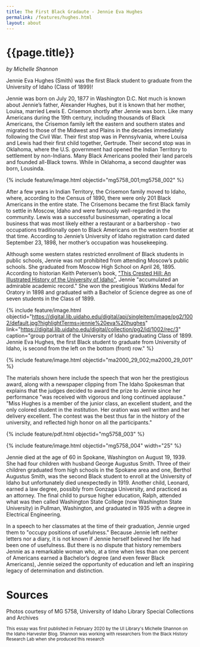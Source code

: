 ```yaml
---
title: The First Black Gradaute - Jennie Eva Hughes
permalink: /features/hughes.html
layout: about
---
```


# {{page.title}}

*by Michelle Shannon*

Jennie Eva Hughes (Smith) was the first Black student to graduate from the University of Idaho (Class of 1899)!

Jennie was born on July 20, 1877 in Washington D.C. Not much  is known about Jennie’s father, Alexander Hughes, but it is known that her mother, Louisa, married Lewis E. Crisemon shortly after Jennie was born. Like many Americans during the 19th century, including thousands of Black Americans, the Crisemon family left the eastern and southern states and migrated to those of the Midwest and Plains in the decades immediately following the Civil War. Their first stop was in Pennsylvania, where Louisa and Lewis had their first child together, Gertrude. Their second stop was in Oklahoma, where the U.S. government had opened the Indian Territory to settlement by non-Indians. Many Black Americans pooled their land parcels and founded all-Black towns. While in Oklahoma, a second daughter was born, Lousinda. 

{% include feature/image.html objectid="mg5758_001;mg5758_002" %}

After a few years in Indian Territory, the Crisemon family moved to Idaho, where, according to the Census of 1890, there were only 201 Black Americans in the entire state. The Crisemons became the first Black family to settle in Moscow, Idaho and were famously well-regarded in the community. Lewis was a successful businessman, operating a local business that was most likely either a restaurant or a barbershop - two occupations traditionally open to Black Americans on the western frontier at that time. According to Jennie’s University of Idaho registration card dated September 23, 1898, her mother’s occupation was housekeeping.

Although some western states restricted enrollment of Black students in public schools, Jennie was not prohibited from attending Moscow’s public schools. She graduated from Moscow High School on April 26, 1895. According to historian Keith Petersen’s book, ["This Crested Hill: An Illustrated History of the University of Idaho"](https://alliance-primo.hosted.exlibrisgroup.com/primo-explore/fulldisplay?docid=CP71161949450001451&context=L&vid=UID&lang=en_US&search_scope=everything&adaptor=Local%20Search%20Engine&tab=default_tab&query=any,contains,this%20crested%20hill&sortby=rank), Jennie "accumulated an admirable academic record." She won the prestigious Watkins Medal for Oratory in 1898 and graduated with a Bachelor of Science degree as one of seven students in the Class of 1899.

{% include feature/image.html objectid="https://digital.lib.uidaho.edu/digital/api/singleitem/image/pg2/1002/default.jpg?highlightTerms=jennie%20eva%20hughes" link="https://digital.lib.uidaho.edu/digital/collection/pg2/id/1002/rec/3" caption="group portrait of the University of Idaho graduating Class of 1899. Jennie Eva Hughes, the first Black student to graduate from University of Idaho, is second from the left on the bottom (front) row." %}

{% include feature/image.html objectid="ma2000_29_002;ma2000_29_001" %}

The materials shown here include the speech that won her the prestigious award, along with a newspaper clipping from The Idaho Spokesman that explains that the judges decided to award the prize to Jennie since her performance "was received with vigorous and long continued applause." "Miss Hughes is a member of the junior class, an excellent student, and the only colored student in the institution. Her oration was well written and her delivery excellent. The contest was the best thus far in the history of the university, and reflected high honor on all the participants."

{% include feature/pdf.html objectid="mg5758_003" %}

{% include feature/image.html objectid="mg5758_004" width="25" %}

Jennie died at the age of 60 in Spokane, Washington on August 19, 1939. She had four children with husband George Augustus Smith. Three of their children graduated from high schools in the Spokane area and one, Berthol Augustus Smith, was the second Black student to enroll at the University of Idaho but unfortunately died unexpectedly in 1919. Another child, Leonard, earned a law degree, possibly from Gonzaga University, and practiced as an attorney. The final child to pursue higher education, Ralph, attended what was then called Washington State College (now Washington State University) in Pullman, Washington, and graduated in 1935 with a degree in Electrical Engineering.

In a speech to her classmates at the time of their graduation, Jennie urged them to "occupy positions of usefulness." Because Jennie left neither letters nor a diary, it is not known if Jennie herself believed her life had been one of usefulness. But there is no dispute that history remembers Jennie as a remarkable woman who, at a time when less than one percent of Americans earned a Bachelor’s degree (and even fewer Black Americans), Jennie seized the opportunity of education and left an inspiring legacy of determination and distinction.

# Sources

Photos courtesy of MG 5758, University of Idaho Library Special Collections and Archives

<small>This essay was first published in February 2020 by the UI Library's Michelle Shannon on the Idaho Harvester Blog. Shannon was working with researchers from the Black History Research Lab when she produced this research</small>